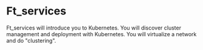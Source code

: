 # Ft_services
Ft_services will introduce you to Kubernetes. You will discover cluster management and deployment with Kubernetes. You will virtualize a network and do "clustering".
